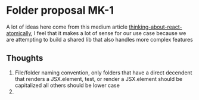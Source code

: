 # Folder proposal MK-1

A lot of ideas here come from this medium article [thinking-about-react-atomically](https://medium.com/@wheeler.katia/thinking-about-react-atomically-608c865d2262), I feel that it makes a lot of sense for our use case because we are attempting to build a shared lib that also handles more complex features

## Thoughts

1. File/folder naming convention, only folders that have a direct decendent that renders a JSX.element, test, or render a JSX.element should be capitalized all others should be lower case
2.
